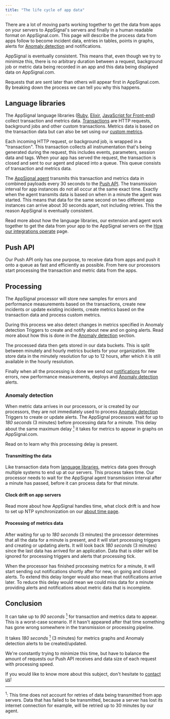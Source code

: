 ```yaml
---
title: "The life cycle of app data"
---
```


There are a lot of moving parts working together to get the data from apps on your servers to AppSignal's servers and finally in a human readable format on AppSignal.com. This page will describe the process data from apps follow to become incident data, entries in tables, points in graphs, alerts for [Anomaly detection](/anomaly-detection) and notifications.

AppSignal is eventually consistent. This means that, even though we try to minimize this, there is no arbitrary duration between a request, background job or metric data being recorded in an app and this data being displayed data on AppSignal.com.

Requests that are sent later than others will appear first in AppSignal.com. By breaking down the process we can tell you why this happens.

## Language libraries

The AppSignal language libraries ([Ruby](/ruby), [Elixir](/elixir), [JavaScript for Front-end](/front-end)) collect transaction and metrics data. [Transactions](/appsignal/terminology.html#transactions) are HTTP requests, background jobs and other custom transactions. Metrics data is based on the transaction data but can also be set using our [custom metrics](/metrics/custom.html).

Each incoming HTTP request, or background job, is wrapped in a "transaction". This transaction collects all instrumentation that's being generated during the request, this includes events, parameters, session data and tags. When your app has served the request, the transaction is closed and sent to our agent and placed into a queue. This queue consists of transaction and metrics data.

The [AppSignal agent](/appsignal/terminology.html#agent) transmits this transaction and metrics data in combined payloads every 30 seconds to the [Push API](#push-api). The transmission interval for app instances do not all occur at the same exact time. Exactly when the agent transmits data is based on when in a minute the agent was started. This means that data for the same second on two different app instances can arrive about 30 seconds apart, not including retries. This the reason AppSignal is eventually consistent.

Read more about how the language libraries, our extension and agent work together to get the data from your app to the AppSignal servers on the [How our integrations operate](/appsignal/how-appsignal-operates.html) page.

## Push API

Our Push API only has one purpose, to receive data from apps and push it onto a queue as fast and efficiently as possible. From here our processors start processing the transaction and metric data from the apps.

## Processing

The AppSignal processor will store new samples for errors and performance measurements based on the transactions, create new incidents or update existing incidents, create metrics based on the transaction data and process custom metrics.

During this process we also detect changes in metrics specified in Anomaly detection Triggers to create and notify about new and on going alerts. Read more about how this is done in the [Anomaly detection](#anomaly-detection) section.

The processed data then gets stored in our data buckets. This is split between minutely and hourly metrics buckets for your organization. We store data in the minutely resolution for up to 12 hours, after which it is still available in the hourly resolution.

Finally when all the processing is done we send out [notifications](/application/integrations/) for new errors, new performance measurements, deploys and [Anomaly detection](#anomaly-detection) alerts.

### Anomaly detection

When metric data arrives in our processors, or is created by our processors, they are not immediately used to process [Anomaly detection](/anomaly-detection) Triggers to create or update alerts. The AppSignal processors wait for up to _180 seconds_ (3 minutes) before processing data for a minute. This delay about the same maximum delay [<sup>1</sup>][retries] it takes for metrics to appear in graphs on AppSignal.com.

Read on to learn why this processing delay is present.

#### Transmitting the data

Like transaction data from [language libraries](#language-libries), metrics data goes through multiple systems to end up at our servers. This process takes time. Our processor needs to wait for the AppSignal agent transmission interval after a minute has passed, before it can process data for that minute.

#### Clock drift on app servers

 Read more about how AppSignal handles time, what clock drift is and how to set up NTP synchronization on our [about time page](/support/about-time.html).

#### Processing of metrics data

After waiting for up to _180 seconds_ (3 minutes) the processor determines that all the data for a minute is present, and it will start processing triggers and creating or updating alerts. It will look back _180 seconds_ (3 minutes) since the last data has arrived for an application. Data that is older will be ignored for processing triggers and alerts that processing tick.

When the processor has finished processing metrics for a minute, it will start sending out notifications shortly after for new, on going and closed alerts. To extend this delay longer would also mean that notifications arrive later. To reduce this delay would mean we could miss data for a minute providing alerts and notifications about metric data that is incomplete.

## Conclusion

It can take up to _90 seconds_ [<sup>1</sup>][retries] for transaction and metrics data to appear. This is a worst-case scenario. If it hasn't appeared after that time something has gone wrong somewhere in the transmission or processing pipeline.

It takes _180 seconds_ [<sup>1</sup>][retries] (3 minutes) for metrics graphs and Anomaly detection alerts to be created/updated.

We're constantly trying to minimize this time, but have to balance the amount of requests our Push API receives and data size of each request with processing speed.

If you would like to know more about this subject, don't hesitate to [contact us](mailto:support@appsignal.com)!

---

<a name="retries-footnote"></a>
<sup>1</sup>: This time does not account for retries of data being transmitted from app servers. Data that has failed to be transmitted, because a server has lost its internet connection for example, will be retried up to 30 minutes by our agent.

[retries]: #retries-footnote
